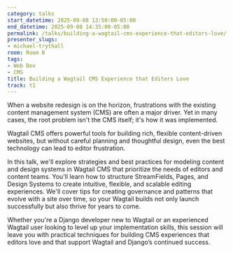```yaml
---
category: talks
start_datetime: 2025-09-08 13:50:00-05:00
end_datetime: 2025-09-08 14:35:00-05:00
permalink: /talks/building-a-wagtail-cms-experience-that-editors-love/
presenter_slugs:
- michael-trythall
room: Room B
tags:
- Web Dev
- CMS
title: Building a Wagtail CMS Experience that Editors Love
track: t1
---
```


When a website redesign is on the horizon, frustrations with the existing content management system (CMS) are often a major driver. Yet in many cases, the root problem isn't the CMS itself; it's how it was implemented. 

Wagtail CMS offers powerful tools for building rich, flexible content-driven websites, but without careful planning and thoughtful design, even the best technology can lead to editor frustration.

In this talk, we'll explore strategies and best practices for modeling content and design systems in Wagtail CMS that prioritize the needs of editors and content teams. You'll learn how to structure StreamFields, Pages, and Design Systems to create intuitive, flexible, and scalable editing experiences. We'll cover tips for creating governance and patterns that evolve with a site over time, so your Wagtail builds not only launch successfully but also thrive for years to come.

Whether you're a Django developer new to Wagtail or an experienced Wagtail user looking to level up your implementation skills, this session will leave you with practical techniques for building CMS experiences that editors love and that support Wagtail and Django’s continued success.